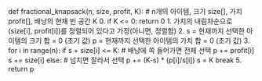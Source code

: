 def fractional_knapsack(n, size, profit, K):
	# n개의 아이템, 크기 size[], 가치 profit[], 배낭의 현재 빈 공간 K
	0. if K <= 0: return 0
	1. 가치의 내림차순으로 (size[i], profit[i])를 정렬되어 있다고 가정(아니면, 정렬함)
	2. s = 현재까지 선택한 아이템의 크기 합 = 0 (초기 값)
	   p = 현재까지 선택한 아이템의 가치 합 = 0 (초기 값)
	3. for i in range(n):
			if s + size[i] <= K: # 배낭에 쏙 들어가면 전체 선택
				p += profit[i]
				s += size[i]
			else: # 넘치면 잘라서 선택
				p += (K-s) * (p[i]/s[i])
				s = K
				break
	5. return p
